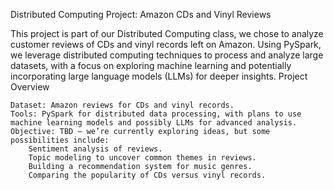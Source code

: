 Distributed Computing Project: Amazon CDs and Vinyl Reviews

This project is part of our Distributed Computing class, we chose to analyze customer reviews of CDs and vinyl records left on Amazon. Using PySpark, we leverage distributed computing techniques to process and analyze large datasets, with a focus on exploring machine learning and potentially incorporating large language models (LLMs) for deeper insights.
Project Overview

    Dataset: Amazon reviews for CDs and vinyl records.
    Tools: PySpark for distributed data processing, with plans to use machine learning models and possibly LLMs for advanced analysis.
    Objective: TBD — we’re currently exploring ideas, but some possibilities include:
        Sentiment analysis of reviews.
        Topic modeling to uncover common themes in reviews.
        Building a recommendation system for music genres.
        Comparing the popularity of CDs versus vinyl records.
